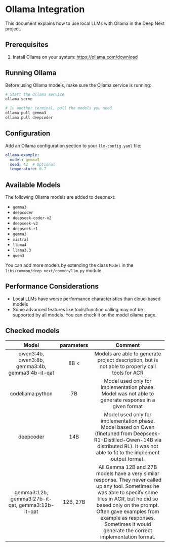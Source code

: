 # Ollama Integration

This document explains how to use local LLMs with Ollama in the Deep Next project.

## Prerequisites

1. Install Ollama on your system: https://ollama.com/download


## Running Ollama

Before using Ollama models, make sure the Ollama service is running:

```bash
# Start the Ollama service
ollama serve

# In another terminal, pull the models you need
ollama pull gemma3
ollama pull deepcoder
```

## Configuration

Add an Ollama configuration section to your `llm-config.yaml` file:

```yaml
ollama-example:
  model: gemma3
  seed: 42  # Optional
  temperature: 0.7
```

## Available Models

The following Ollama models are added to deepnext:

- `gemma3`
- `deepcoder`
- `deepseek-coder-v2`
- `deepseek-v3`
- `deepseek-r1`
- `gemma3`
- `mistral`
- `llama4`
- `llama3.3`
- `qwen3`

You can add more models by extending the class `Model` in the `libs/common/deep_next/common/llm.py` module.


## Performance Considerations

- Local LLMs have worse performance characteristics than cloud-based models
- Some advanced features like tools/function calling may not be supported by all models. You can check it on the model ollama page.


## Checked models

| Model | parameters | Comment |
|:------:|:------:|:------:|
| qwen3:4b, qwen3:8b, gemma3:4b,  gemma3:4b-it-qat      | 8B <   | Models are able to generate project description, but is not able to properly call tools for ACR
| codellama:python | 7B | Model used only for implementation phase. Model was not able to generate response in a given format <original></original><patched></patched> |
| deepcoder | 14B |  Model used only for implementation phase. Model based on Qwen (finetuned from Deepseek-R1-Distilled-Qwen-14B via distributed RL). It was not able to fit to the implement output format. |
| gemma3:12b, gemma3:27b-it-qat, gemma3:12b-it-qat | 12B, 27B | All Gemma 12B and 27B models have a very similar response. They never called up any tool. Sometimes he was able to specify some files in ACR, but he did so based only on the prompt. Often gave examples from example as responses. Sometimes it would generate the correct implementation format. |
